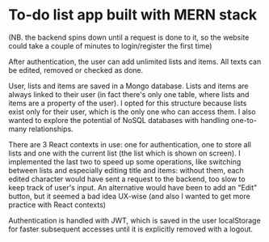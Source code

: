 # To-do list app built with MERN stack

(NB. the backend spins down until a request is done to it, so the website could take a couple of minutes to login/register the first time)

After authentication, the user can add unlimited lists and items. All texts can be edited, removed or checked as done.

User, lists and items are saved in a Mongo database. Lists and items are always linked to their user (in fact there's only one table, where lists and items are a property of the user).
I opted for this structure because lists exist only for their user, which is the only one who can access them. I also wanted to explore the potential of NoSQL databases with handling one-to-many relationships.

There are 3 React contexts in use: one for authentication, one to store all lists and one with the current list (the list which is shown on screen). I implemented the last two to speed up some operations, like switching between lists and especially editing title and items: without them, each edited character would have sent a request to the backend, too slow to keep track of user's input. An alternative would have been to add an "Edit" button, but it seemed a bad idea UX-wise (and also I wanted to get more practice with React contexts)

Authentication is handled with JWT, which is saved in the user localStorage for faster subsequent accesses until it is explicitly removed with a logout.